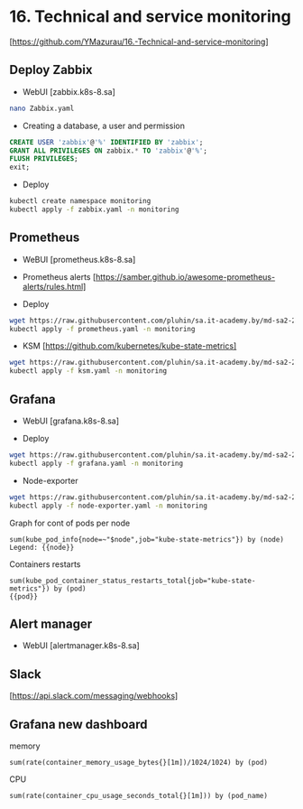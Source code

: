 # 16. Technical and service monitoring
[https://github.com/YMazurau/16.-Technical-and-service-monitoring]

## Deploy Zabbix

* WebUI [zabbix.k8s-8.sa]  

```bash
nano Zabbix.yaml
```

* Creating a database, a user and permission

```sql
CREATE USER 'zabbix'@'%' IDENTIFIED BY 'zabbix';
GRANT ALL PRIVILEGES ON zabbix.* TO 'zabbix'@'%';
FLUSH PRIVILEGES;
exit;
```

* Deploy

```bash
kubectl create namespace monitoring
kubectl apply -f zabbix.yaml -n monitoring
```

## Prometheus   

* WeBUI [prometheus.k8s-8.sa]

* Prometheus alerts [https://samber.github.io/awesome-prometheus-alerts/rules.html]

* Deploy

```bash
wget https://raw.githubusercontent.com/pluhin/sa.it-academy.by/md-sa2-25-23/demo/16.Monitoring/prometheus.yaml
kubectl apply -f prometheus.yaml -n monitoring
```

* KSM  [https://github.com/kubernetes/kube-state-metrics]

```bash
wget https://raw.githubusercontent.com/pluhin/sa.it-academy.by/md-sa2-25-23/demo/16.Monitoring/ksm.yaml
kubectl apply -f ksm.yaml -n monitoring
```

## Grafana  

* WebUI [grafana.k8s-8.sa] 

* Deploy

```bash
wget https://raw.githubusercontent.com/pluhin/sa.it-academy.by/md-sa2-25-23/demo/16.Monitoring/grafana.yaml
kubectl apply -f grafana.yaml -n monitoring
```
* Node-exporter

```bash
wget https://raw.githubusercontent.com/pluhin/sa.it-academy.by/md-sa2-25-23/demo/16.Monitoring/node-exporter.yaml
kubectl apply -f node-exporter.yaml -n monitoring
```

Graph for cont of pods per node

```
sum(kube_pod_info{node=~"$node",job="kube-state-metrics"}) by (node)
Legend: {{node}}
```

Containers restarts

```
sum(kube_pod_container_status_restarts_total{job="kube-state-metrics"}) by (pod)
{{pod}}
```

##  Alert manager 

* WebUI  [alertmanager.k8s-8.sa]

## Slack

[https://api.slack.com/messaging/webhooks]


## Grafana new dashboard

memory
```
sum(rate(container_memory_usage_bytes{}[1m])/1024/1024) by (pod)
```

CPU
```
sum(rate(container_cpu_usage_seconds_total{}[1m])) by (pod_name)
```
